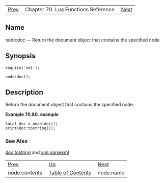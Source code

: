 |     |     |     |
| --- | --- | --- |
| [Prev](lua.ref.xml.node_contents)  | Chapter 70. Lua Functions Reference |  [Next](lua.ref.xml.node_name) |

<a name="lua.ref.xml.node_doc"></a>
## Name

node:doc — Return the document object that contains the specified node

<a name="idp19450208"></a>
## Synopsis

`require('xml');`

`node:doc();`

<a name="idp19453168"></a>
## Description

Return the document object that contains the specified node.

<a name="idp19454864"></a>

**Example 70.80. example**

```
local doc = node:doc();
print(doc:tostring());
```

<a name="idp19456512"></a>
### See Also

[doc:tostring](lua.ref.xml.doc_tostring "doc:tostring") and [xml.parsexml](lua.ref.xml.parsexml "xml.parsexml")

|     |     |     |
| --- | --- | --- |
| [Prev](lua.ref.xml.node_contents)  | [Up](lua.function.details) |  [Next](lua.ref.xml.node_name) |
| node:contents  | [Table of Contents](index) |  node:name |

